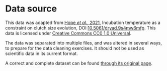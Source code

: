 # Data source

This data was adapted from [Hope _et al._, 2021](https://datadryad.org/stash/dataset/doi:10.5061/dryad.9s4mw6mfp), 
Incubation temperature as a constraint on clutch size evolution, DOI:[10.5061/dryad.9s4mw6mfp](http://doi.org/10.5061/dryad.9s4mw6mfp).
This data is licensed under
[Creative Commons CC0 1.0 Universal](https://creativecommons.org/publicdomain/zero/1.0/legalcode).

The data was separated into multiple files, and was altered in several ways, to prepare for the
data cleaning exercises. It should not be used as scientific data in its current format.

A correct and complete dataset can be found [through its original page](https://datadryad.org/stash/downloads/file_stream/554525).
